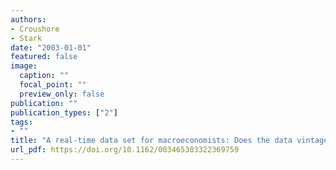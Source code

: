 ```yaml
---
authors:
- Croushore
- Stark
date: "2003-01-01"
featured: false
image:
  caption: ""
  focal_point: ""
  preview_only: false
publication: ""
publication_types: ["2"]
tags:
- ""
title: "A real-time data set for macroeconomists: Does the data vintage matter?"
url_pdf: https://doi.org/10.1162/003465303322369759
---
```

